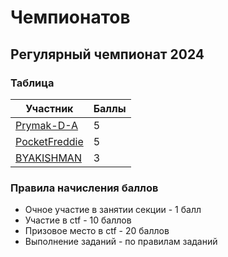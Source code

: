 # Чемпионатов

## Регулярный чемпионат 2024

### Таблица

| Участник | Баллы |
| -------- | ----- |
| [Prymak-D-A](https://github.com/Prymak-D-A) | 5 |
| [PocketFreddie](https://github.com/PocketFreddie) | 5 |
| [BYAKISHMAN](https://github.com/byakishman) | 3 |

### Правила начисления баллов

- Очное участие в занятии секции - 1 балл
- Участие в ctf - 10 баллов
- Призовое место в ctf - 20 баллов
- Выполнение заданий - по правилам заданий
